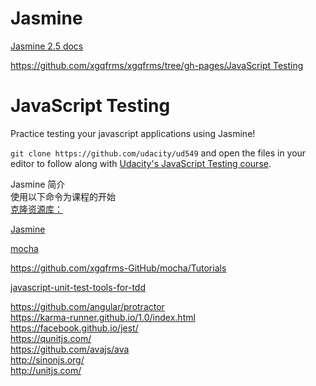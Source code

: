# Jasmine

[Jasmine 2.5 docs ](http://jasmine.github.io/2.5/introduction)


[https://github.com/xgqfrms/xgqfrms/tree/gh-pages/JavaScript Testing](https://github.com/xgqfrms/xgqfrms/tree/gh-pages/JavaScript%20Testing)

# JavaScript Testing

Practice testing your javascript applications using Jasmine!

`git clone https://github.com/udacity/ud549` and open the files in your editor to follow along with [Udacity's JavaScript Testing course](https://www.udacity.com/course/javascript-testing--ud549).


Jasmine 简介  
使用以下命令为课程的开始   
[克隆资源库：](https://github.com/udacity/ud549) 

[Jasmine](http://jasmine.github.io/)  

[mocha](https://mochajs.org/)  

https://github.com/xgqfrms-GitHub/mocha/Tutorials  

[javascript-unit-test-tools-for-tdd](http://stackoverflow.com/questions/300855/javascript-unit-test-tools-for-tdd) 



https://github.com/angular/protractor  
https://karma-runner.github.io/1.0/index.html    
https://facebook.github.io/jest/    
https://qunitjs.com/  
https://github.com/avajs/ava  
http://sinonjs.org/  
http://unitjs.com/  

